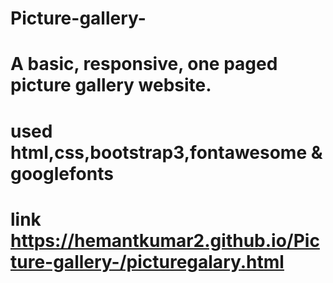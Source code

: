 # Picture-gallery-
# A basic, responsive, one paged picture gallery website.
# used html,css,bootstrap3,fontawesome & googlefonts
# link https://hemantkumar2.github.io/Picture-gallery-/picturegalary.html


